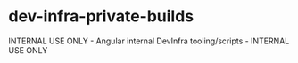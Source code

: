 # dev-infra-private-builds
INTERNAL USE ONLY - Angular internal DevInfra tooling/scripts - INTERNAL USE ONLY
